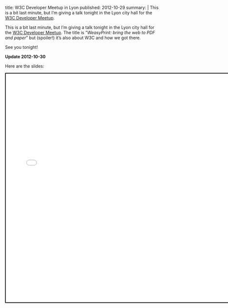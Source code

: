 title: W3C Developer Meetup in Lyon
published: 2012-10-29
summary: |
    This is a  bit last minute, but I’m giving a talk tonight in the Lyon
    city hall for the
    [W3C Developer Meetup](http://www.w3.org/2012/10/TPAC/meetup-Lyon.html).

This is a  bit last minute, but I’m giving a talk tonight in the Lyon
city hall for the
[W3C Developer Meetup](http://www.w3.org/2012/10/TPAC/meetup-Lyon.html).
The title is ”<em>WeasyPrint: bring the web to PDF and paper</em>” but
(spoiler!) it’s also about W3C and how we got there.

See you tonight!

**Update 2012-10-30**

Here are the slides:

<iframe
  src="embedder.html#slides.html"
  width="736" height="750" style="border: 2px solid black"></iframe>
